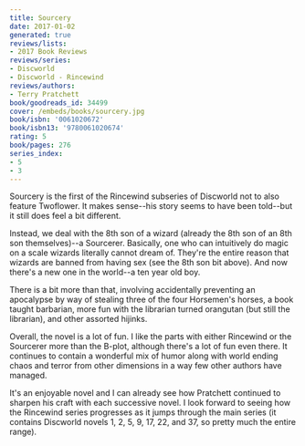```yaml
---
title: Sourcery
date: 2017-01-02
generated: true
reviews/lists:
- 2017 Book Reviews
reviews/series:
- Discworld
- Discworld - Rincewind
reviews/authors:
- Terry Pratchett
book/goodreads_id: 34499
cover: /embeds/books/sourcery.jpg
book/isbn: '0061020672'
book/isbn13: '9780061020674'
rating: 5
book/pages: 276
series_index:
- 5
- 3
---
```

Sourcery is the first of the Rincewind subseries of Discworld not to also feature Twoflower. It makes sense--his story seems to have been told--but it still does feel a bit different.  

Instead, we deal with the 8th son of a wizard (already the 8th son of an 8th son themselves)--a Sourcerer. Basically, one who can intuitively do magic on a scale wizards literally cannot dream of. They're the entire reason that wizards are banned from having sex (see the 8th son bit above). And now there's a new one in the world--a ten year old boy.  

<!--more-->

There is a bit more than that, involving accidentally preventing an apocalypse by way of stealing three of the four Horsemen's horses, a book taught barbarian, more fun with the librarian turned orangutan (but still the librarian), and other assorted hijinks.  

Overall, the novel is a lot of fun. I like the parts with either Rincewind or the Sourcerer more than the B-plot, although there's a lot of fun even there. It continues to contain a wonderful mix of humor along with world ending chaos and terror from other dimensions in a way few other authors have managed.  

It's an enjoyable novel and I can already see how Pratchett continued to sharpen his craft with each successive novel. I look forward to seeing how the Rincewind series progresses as it jumps through the main series (it contains Discworld novels 1, 2, 5, 9, 17, 22, and 37, so pretty much the entire range).